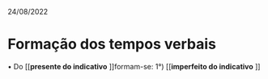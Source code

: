 24/08/2022
#  Formação dos tempos verbais 

• Do [[**presente do indicativo** ]]formam-se:
1°) [[**imperfeito do indicativo** ]]
